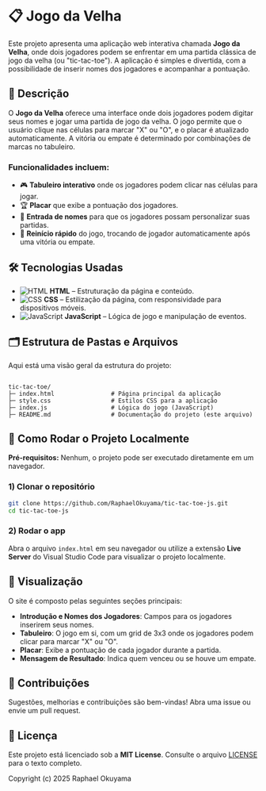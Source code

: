 # 📋 Jogo da Velha

Este projeto apresenta uma aplicação web interativa chamada **Jogo da Velha**, onde dois jogadores podem se enfrentar em uma partida clássica de jogo da velha (ou "tic-tac-toe"). A aplicação é simples e divertida, com a possibilidade de inserir nomes dos jogadores e acompanhar a pontuação.

## 📝 Descrição

O **Jogo da Velha** oferece uma interface onde dois jogadores podem digitar seus nomes e jogar uma partida de jogo da velha. O jogo permite que o usuário clique nas células para marcar "X" ou "O", e o placar é atualizado automaticamente. A vitória ou empate é determinado por combinações de marcas no tabuleiro.

### Funcionalidades incluem:

- 🎮 **Tabuleiro interativo** onde os jogadores podem clicar nas células para jogar.
- 🏆 **Placar** que exibe a pontuação dos jogadores.
- 👤 **Entrada de nomes** para que os jogadores possam personalizar suas partidas.
- 🔄 **Reinício rápido** do jogo, trocando de jogador automaticamente após uma vitória ou empate.

## 🛠️ Tecnologias Usadas

- ![HTML](https://img.shields.io/badge/HTML-E34F26?style=for-the-badge&logo=html5&logoColor=white) **HTML** – Estruturação da página e conteúdo.
- ![CSS](https://img.shields.io/badge/CSS-1572B6?style=for-the-badge&logo=css3&logoColor=white) **CSS** – Estilização da página, com responsividade para dispositivos móveis.
- ![JavaScript](https://img.shields.io/badge/JavaScript-F7DF1E?style=for-the-badge&logo=javascript&logoColor=black) **JavaScript** – Lógica de jogo e manipulação de eventos.

## 🗂️ Estrutura de Pastas e Arquivos

Aqui está uma visão geral da estrutura do projeto:

```

tic-tac-toe/
├─ index.html                # Página principal da aplicação
├─ style.css                 # Estilos CSS para a aplicação
├─ index.js                  # Lógica do jogo (JavaScript)
├─ README.md                 # Documentação do projeto (este arquivo)

````

## 🚀 Como Rodar o Projeto Localmente

**Pré-requisitos:** Nenhum, o projeto pode ser executado diretamente em um navegador.

### 1) Clonar o repositório

```bash
git clone https://github.com/RaphaelOkuyama/tic-tac-toe-js.git
cd tic-tac-toe-js
````

### 2) Rodar o app

Abra o arquivo `index.html` em seu navegador ou utilize a extensão **Live Server** do Visual Studio Code para visualizar o projeto localmente.

## 🎨 Visualização

O site é composto pelas seguintes seções principais:

* **Introdução e Nomes dos Jogadores**: Campos para os jogadores inserirem seus nomes.
* **Tabuleiro**: O jogo em si, com um grid de 3x3 onde os jogadores podem clicar para marcar "X" ou "O".
* **Placar**: Exibe a pontuação de cada jogador durante a partida.
* **Mensagem de Resultado**: Indica quem venceu ou se houve um empate.

## 🤝 Contribuições

Sugestões, melhorias e contribuições são bem-vindas! Abra uma issue ou envie um pull request.

## 📄 Licença

Este projeto está licenciado sob a **MIT License**.
Consulte o arquivo [LICENSE](./LICENSE) para o texto completo.

Copyright (c) 2025 Raphael Okuyama

